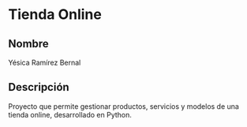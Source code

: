 # Tienda Online

## Nombre
Yésica Ramírez Bernal

## Descripción
Proyecto que permite gestionar productos, servicios y modelos de una tienda online, desarrollado en Python.
